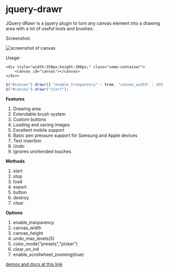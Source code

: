 # jquery-drawr
JQuery dRawr is a jquery plugin to turn any canvas element into a drawing area with a lot of useful tools and brushes.

Screenshot:

![screenshot of canvas](https://rawrfl.es/jquery-drawr/images/canvas.jpg "Screenshot of canvas with tools")

Usage:

```
<div style="width:350px;height:300px;" class="some-container">
	<canvas id="canvas"></canvas>
</div>
```

```javascript
$("#canvas").drawr({ "enable_tranparency" : true, "canvas_width" : 800, "canvas_height" : 800 });
$("#canvas").drawr("start");
```
**Features**
1.  Drawing area
2.  Extendable brush system
3.  Custom buttons
4.  Loading and saving images
5.  Excellent mobile support
6.  Basic pen pressure support for Samsung and Apple devices
7.  Text insertion
8.  Undo
9.  Ignores unintended touches

**Methods**

1.  start
2.  stop
3.  load
4.  export
5.  button
6.  destroy
7.  clear

**Options**

1.  enable_tranparency
2.  canvas_width
3.  canvas_height
4.  undo_max_levels(5)
5.  color_mode("presets","picker")
6.  clear_on_init
7.  enable_scrollwheel_zooming(true)

[demos and docs at this link](https://rawrfl.es/jquery-drawr/ "demos and docs at this link")

